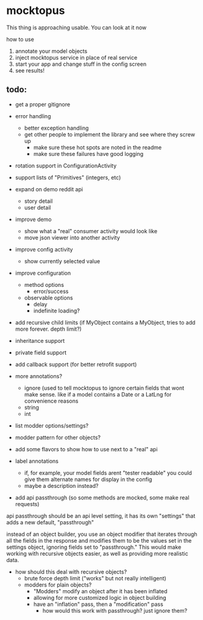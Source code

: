 mocktopus
=========

This thing is approaching usable. You can look at it now

how to use

1. annotate your model objects
2. inject mocktopus service in place of real service
3. start your app and change stuff in the config screen
4. see results!


todo:
-----

* get a proper gitignore
* error handling 
    * better exception handling
    * get other people to implement the library and see where they screw up
        * make sure these hot spots are noted in the readme
        * make sure these failures have good logging
* rotation support in ConfigurationActivity
* support lists of "Primitives" (integers, etc)
* expand on demo reddit api
    * story detail
    * user detail
* improve demo 
    * show what a "real" consumer activity would look like
    * move json viewer into another activity
* improve config activity
    * show currently selected value
* improve configuration
    * method options
        * error/success 
    * observable options
        * delay
        * indefinite loading?
* add recursive child limits (if MyObject contains a MyObject, tries to add more forever. depth limit?)
* inheritance support
* private field support
* add callback support (for better retrofit support)
* more annotations?
    * ignore (used to tell mocktopus to ignore certain fields that wont make sense. like if a model contains a Date or a LatLng for convenience reasons
    * string
    * int
* list modder options/settings?
* modder pattern for other objects?
* add some flavors to show how to use next to a "real" api
* label annotations
    * if, for example, your model fields arent "tester readable" you could give them alternate names for display in the config
    * maybe a description instead?

        
* add api passthrough (so some methods are mocked, some make real requests)

api passthrough should be an api level setting, it has its own "settings" that adds a new default, "passthrough"

instead of an object builder, you use an object modifier that iterates through 
all the fields in the response and modifies them to be the values set in the settings object, 
ignoring fields set to "passthrough." This would make working with recursive objects easier, 
as well as providing more realistic data.

* how should this deal with recursive objects?
    * brute force depth limit ("works" but not really intelligent)
    * modders for plain objects?
        * "Modders" modify an object after it has been inflated
        * allowing for more customized logic in object building
        * have an "inflation" pass, then a "modification" pass
            * how would this work with passthrough? just ignore them?
            